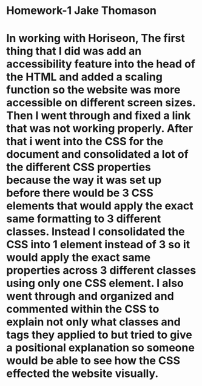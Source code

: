 # Homework-1 Jake Thomason  

# In working with Horiseon, The first thing that I did was add an accessibility feature into the head of the HTML and added a scaling function so the website was more accessible on different screen sizes. Then I went through and fixed a link that was not working properly. After that i went into the CSS for the document and consolidated a lot of the different CSS properties because the way it was set up before there would be 3 CSS elements that would apply the exact same formatting to 3 different classes. Instead I consolidated the CSS into 1 element instead of 3 so it would apply the exact same properties across 3 different classes using only one CSS element. I also went through and organized and commented within the CSS to explain not only what classes and tags they applied to but tried to give a positional explanation so someone would be able to see how the CSS effected the website visually.